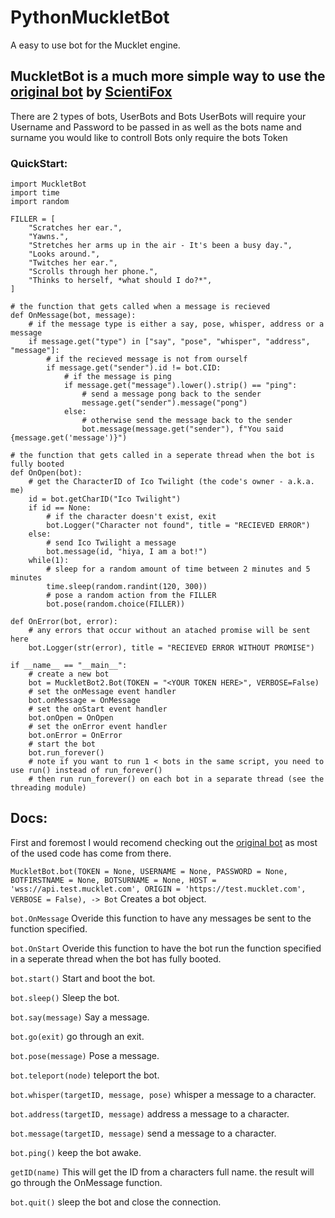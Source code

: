 # PythonMuckletBot
A easy to use bot for the Mucklet engine.


## MuckletBot is a much more simple way to use the [original bot](https://github.com/ScientiFox/mucklet-bot-python) by [ScientiFox](https://github.com/ScientiFox)

There are 2 types of bots, UserBots and Bots
UserBots will require your Username and Password to be passed in as well as the bots name and surname you would like to controll
Bots only require the bots Token

### QuickStart:
```python3
import MuckletBot
import time
import random

FILLER = [
    "Scratches her ear.",
    "Yawns.",
    "Stretches her arms up in the air - It's been a busy day.",
    "Looks around.",
    "Twitches her ear.",
    "Scrolls through her phone.",
    "Thinks to herself, *what should I do?*",
]

# the function that gets called when a message is recieved
def OnMessage(bot, message):
    # if the message type is either a say, pose, whisper, address or a message
    if message.get("type") in ["say", "pose", "whisper", "address", "message"]:
        # if the recieved message is not from ourself
        if message.get("sender").id != bot.CID:
            # if the message is ping
            if message.get("message").lower().strip() == "ping":
                # send a message pong back to the sender
                message.get("sender").message("pong")
            else:
                # otherwise send the message back to the sender
                bot.message(message.get("sender"), f"You said {message.get('message')}")

# the function that gets called in a seperate thread when the bot is fully booted
def OnOpen(bot):
    # get the CharacterID of Ico Twilight (the code's owner - a.k.a. me)
    id = bot.getCharID("Ico Twilight")
    if id == None:
        # if the character doesn't exist, exit
        bot.Logger("Character not found", title = "RECIEVED ERROR")
    else:
        # send Ico Twilight a message
        bot.message(id, "hiya, I am a bot!")
    while(1):
        # sleep for a random amount of time between 2 minutes and 5 minutes
        time.sleep(random.randint(120, 300))
        # pose a random action from the FILLER
        bot.pose(random.choice(FILLER))

def OnError(bot, error):
    # any errors that occur without an atached promise will be sent here
    bot.Logger(str(error), title = "RECIEVED ERROR WITHOUT PROMISE")

if __name__ == "__main__":
    # create a new bot
    bot = MuckletBot2.Bot(TOKEN = "<YOUR TOKEN HERE>", VERBOSE=False)
    # set the onMessage event handler
    bot.onMessage = OnMessage
    # set the onStart event handler
    bot.onOpen = OnOpen
    # set the onError event handler
    bot.onError = OnError
    # start the bot
    bot.run_forever()
    # note if you want to run 1 < bots in the same script, you need to use run() instead of run_forever()
    # then run run_forever() on each bot in a separate thread (see the threading module)
```
## Docs:
First and foremost I would recomend checking out the [original bot](https://github.com/ScientiFox/mucklet-bot-python) as most of the used code has come from there.

`MuckletBot.bot(TOKEN = None, USERNAME = None, PASSWORD = None, BOTFIRSTNAME = None, BOTSURNAME = None, HOST = 'wss://api.test.mucklet.com', ORIGIN = 'https://test.mucklet.com', VERBOSE = False), -> Bot`
Creates a bot object.

`bot.OnMessage`
Overide this function to have any messages be sent to the function specified.

`bot.OnStart`
Overide this function to have the bot run the function specified in a seperate thread when the bot has fully booted.

`bot.start()`
Start and boot the bot.

`bot.sleep()`
Sleep the bot.

`bot.say(message)`
Say a message.

`bot.go(exit)`
go through an exit.

`bot.pose(message)`
Pose a message.

`bot.teleport(node)`
teleport the bot.

`bot.whisper(targetID, message, pose)`
whisper a message to a character.

`bot.address(targetID, message)`
address a message to a character.

`bot.message(targetID, message)`
send a message to a character.

`bot.ping()`
keep the bot awake.

`getID(name)`
This will get the ID from a characters full name. the result will go through the OnMessage function.

`bot.quit()`
sleep the bot and close the connection.
